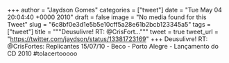 
+++
author = "Jaydson Gomes"
categories = ["tweet"]
date = "Tue May 04 20:04:40 +0000 2010"
draft = false
image = "No media found for this Tweet"
slug = "6c8bf0e3d1e5b5e10cff5a28e61b2bcb123345a5"
tags = ["tweet"]
title = """Deusulivre! RT: @CrisFort..."""
tweet = true
tweet_url = "https://twitter.com/jaydson/status/13381723169"
+++
Deusulivre! RT: @CrisFortes: Replicantes 15/07/10 - Beco - Porto Alegre - Lançamento do CD 2010 #tolacertooooo
